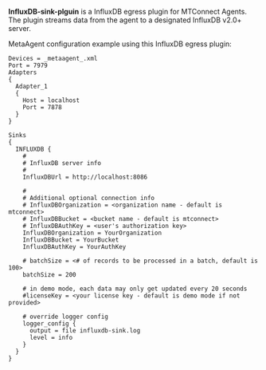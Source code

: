 **InfluxDB-sink-plguin** is a InfluxDB egress plugin for MTConnect Agents.  The plugin streams data from the agent to a designated InfluxDB v2.0+ server.

MetaAgent configuration example using this InfluxDB egress plugin:
```
Devices = _metaagent_.xml
Port = 7979
Adapters
{
  Adapter_1
  {
    Host = localhost
    Port = 7878
  }
}

Sinks
{
  INFLUXDB {
    #
    # InfluxDB server info
    #
    InfluxDBUrl = http://localhost:8086

    #
    # Additional optional connection info
    # InfluxDBOrganization = <organization name - default is mtconnect>
    # InfluxDBBucket = <bucket name - default is mtconnect>
    # InfluxDBAuthKey = <user's authorization key>
    InfluxDBOrganization = YourOrganization
    InfluxDBBucket = YourBucket
    InfluxDBAuthKey = YourAuthKey

    # batchSize = <# of records to be processed in a batch, default is 100>
    batchSize = 200

    # in demo mode, each data may only get updated every 20 seconds
    #licenseKey = <your license key - default is demo mode if not provided>

    # override logger config 
    logger_config {
      output = file influxdb-sink.log
      level = info
    }
  }
}
```
